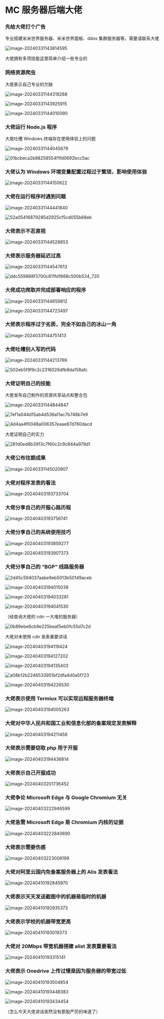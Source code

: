 # MC 服务器后端大佬

### 先给大佬打个广告

专业搭建米米世界服务器、米米世界面板、ddos 集群服务器等，需要请联系大佬

![image-20240331143814595](./assets/image-20240331143814595.png)

大佬拥有多项技能这里简单介绍一些专业的

### 网络资源爬虫

大佬表示自己专业的欠缺

![image-20240331144318288](./assets/image-20240331144318288.png)

![image-20240331143925915](./assets/image-20240331143925915.png)

![image-20240331144010090](./assets/image-20240331144010090.png)

### 大佬运行 Node.js 程序

大佬吐槽 Windows 终端存在使用体验上的问题

![image-20240331144045679](./assets/image-20240331144045679.png)

![01bcbeca2b88258554f1fd0692bcc5ac](./assets/01bcbeca2b88258554f1fd0692bcc5ac.jpeg)

### 大佬认为 Windows 环境变量配置过程过于繁琐，影响使用体验

![image-20240331144150622](./assets/image-20240331144150622.png)

### 大佬在运行程序时遇到问题

![image-20240331144441840](./assets/image-20240331144441840.png)

![52a05416879285d2925cf5cd055b68eb](./assets/52a05416879285d2925cf5cd055b68eb.jpeg)

### 大佬表示不忍直视

![image-20240331144528853](./assets/image-20240331144528853.png)

### 大佬表示服务器延迟过高

![image-20240331144547613](./assets/image-20240331144547613.png)

![ddc559888f3700c811fd1668c500b534_720](./assets/ddc559888f3700c811fd1668c500b534_720.jpg)

### 大佬成功爬取并完成部署响应的程序

![image-20240331144659812](./assets/image-20240331144659812.png)

![image-20240331144723497](./assets/image-20240331144723497.png)

### 大佬表示程序过于劣质，完全不如自己的冰山一角

![image-20240331144751413](./assets/image-20240331144751413.png)

### 大佬吐槽别人写的代码

![image-20240331144213769](./assets/image-20240331144213769.png)

![502eb5f9f9c2c2316026dfb9da158afc](./assets/502eb5f9f9c2c2316026dfb9da158afc.png)

### 大佬证明自己的技能

大佬发布自己制作的资源共享站点和整合包

![image-20240331144844847](./assets/image-20240331144844847.png)

![7ef1a044d15ab4d536a11ac7b748b7e9](./assets/7ef1a044d15ab4d536a11ac7b748b7e9.jpeg)

![4d4aa4f0048a006357eaae87d760dacd](./assets/4d4aa4f0048a006357eaae87d760dacd.jpeg)

大佬证明自己的实力

![281d0ed8b3913c7f60c2c9c844a979d1](./assets/281d0ed8b3913c7f60c2c9c844a979d1.jpeg)

### 大佬公布往期成果

![image-20240331145020907](./assets/image-20240331145020907.png)

### 大佬对程序发表的看法

![image-20240403193733704](./assets/image-20240403193733704.png)

### 大佬分享自己的开服心路历程

![image-20240403193756741](./assets/image-20240403193756741.png)

### 大佬分享自己的系统使用技巧

![image-20240403193859277](./assets/image-20240403193859277.png)

![image-20240403193907373](./assets/image-20240403193907373.png)

### 大佬分享自己的 “BGP” 线路服务器

![2d45c594037aabe9eb5013b50149aceb](./assets/2d45c594037aabe9eb5013b50149aceb.jpeg)

![image-20240403194015038](./assets/image-20240403194015038.png)

![image-20240403194033281](./assets/image-20240403194033281.png)

![image-20240403194041530](./assets/image-20240403194041530.png)

（经查询大佬的 cdn 一大堆的服务器）

![0b89ebe6cb9e225beaf5eb0fc55d7c2d](./assets/0b89ebe6cb9e225beaf5eb0fc55d7c2d.png)

大佬对未使用 cdn 发表重要讲话

![image-20240403194119424](./assets/image-20240403194119424.png)

![image-20240403194127202](./assets/image-20240403194127202.png)

![image-20240403194135403](./assets/image-20240403194135403.png)

![a08b12b2246533951bf2dfa4d0a5f723](./assets/a08b12b2246533951bf2dfa4d0a5f723.jpeg)

![image-20240403194226530](./assets/image-20240403194226530.png)

### 大佬表示使用 Termiux 可以实现远程服务器终端

![image-20240403194005263](./assets/image-20240403194005263.png)

### 大佬对中华人民共和国工业和信息化部的备案规定发表解释

![image-20240403194211458](./assets/image-20240403194211458.png)

### 大佬表示需要窃取 php 用于开服

![image-20240403194436814](./assets/image-20240403194436814.png)

### 大佬表示自己开服成功

![image-20240403201736452](./assets/image-20240403201736452.png)

### 大佬争论 Microsoft Edge 与 Google Chromium 无关

![image-20240403222946599](./assets/image-20240403222946599.png)

### 大佬急需 Microsoft Edge 是 Chromium 内核的证据

![image-20240403222840690](./assets/image-20240403222840690.png)

### 大佬表示需要伤感

![image-20240403223008199](./assets/image-20240403223008199.png)

### 大佬对阿里云国内免备案服务器上的 Alis 发表看法

![image-20240410192845970](./assets/image-20240410192845970.png)

### 大佬表示天天发送截图中的机器是临时的机器

![image-20240410192935373](./assets/image-20240410192935373.png)

### 大佬表示学校的机器带宽更高

![image-20240410193019373](./assets/image-20240410193019373.png)

### 大佬对 20Mbps 带宽机器搭建 alist 发表重要看法

![image-20240410193315141](./assets/image-20240410193315141.png)

### 大佬表示 Onedrive 上传过慢是因为服务器的带宽过低

![image-20240410193504854](./assets/image-20240410193504854.png)

![image-20240410193448383](./assets/image-20240410193448383.png)

![image-20240410193434454](./assets/image-20240410193434454.png)

（怎么今天大佬讲话突然没有那股严厉的味道了）